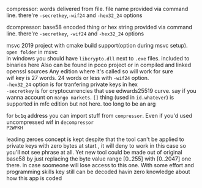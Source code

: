 
compressor: words delivered from file. file name provided via command line. there're `-secretkey`,`-wif24` and `-hex32_24` options     

dcompressor: base58 encoded thing or hex string provided via command line.  there're `-secretkey`, `-wif24` and `-hex32_24` options  

msvc 2019 project with cmake build support(option during msvc setup). `open folder` in msvc  
in windows you should have `libcrypto.dll` next to `.exe` files. included to binaries here Also can be found in poco project or in compiled and linked openssl sources Any edition where it's called so will work for sure   
wif key is 27 words. 24 words or less with `-wif24` option.  
`-hex32_24` option is for tranfering private keys in hex  
`-secretkey` is for cryptocurrencies that use edwards25519 curve. say if you wanna account on `mango markets`.  `[]` thing (used in `id.whatever`) is supported in mfc edition but not here. too long to be an arg  

for `bc1q` address you can import stuff from `compressor`. Even if you'd used uncompressed wif in `decompressor`  
`P2WPKH`  
  
leading zeroes concept is kept despite that the tool can't be applied to private keys with zero bytes at start , it will deny to work in this case so you'll not see phrase at all. Yet new tool could be made out of original base58 by just replacing the byte value range [0..255] with [0..2047] one there. in case soomeone will lose access to this one. With some effort and programming skills key still can be decoded havin zero knowledge about how this app is coded
